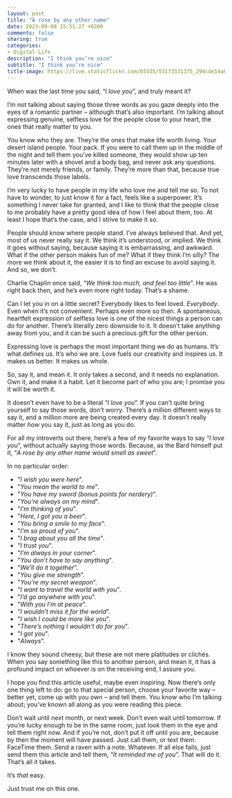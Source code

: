 ```yaml
---
layout: post
title: "A rose by any other name"
date: 2023-09-08 15:51:27 +0200
comments: false
sharing: true
categories:
- Digital Life
description: "I think you’re nice"
subtitle: "I think you’re nice"
title-image: https://live.staticflickr.com/65535/53173331375_294cde14ab_6k.jpg
---
```


When was the last time you said, “*I love you*”, and truly meant it?

I’m not talking about saying those three words as you gaze deeply into the eyes of a romantic partner – although that’s also important. I’m talking about expressing genuine, selfless love for the people close to your heart, the ones that really matter to you.

You know who they are. They’re the ones that make life worth living. Your desert island people. Your pack. If you were to call them up in the middle of the night and tell them you’ve killed someone, they would show up ten minutes later with a shovel and a body bag, and never ask any questions. They’re not merely friends, or family. They’re more than that, because true love transcends those labels. 

I’m very lucky to have people in my life who love me and tell me so. To not have to wonder, to just know it for a fact, feels like a superpower. It’s something I never take for granted, and I like to think that the people close to me probably have a pretty good idea of how I feel about them, too. At least I hope that’s the case, and I strive to make it so.

People should know where people stand. I’ve always believed that. And yet, most of us never really say it. We think it’s understood, or implied. We think it goes without saying, because saying it is embarrassing, and awkward. What if the other person makes fun of me? What if they think I’m silly? The more we think about it, the easier it is to find an excuse to avoid saying it. And so, we don’t.

Charlie Chaplin once said, “*We think too much, and feel too little*”. He was right back then, and he’s even more right today. That’s a shame.

Can I let you in on a little secret? Everybody likes to feel loved. *Everybody*. Even when it’s not convenient. Perhaps even more so then. A spontaneous, heartfelt expression of selfless love is one of the nicest things a person can do for another. There’s literally zero downside to it. It doesn’t take anything away from you, and it can be such a precious gift for the other person.

Expressing love is perhaps the most important thing we do as humans. It’s what defines us. It’s who we are. Love fuels our creativity and inspires us. It makes us better. It makes us whole.

So, say it, and mean it. It only takes a second, and it needs no explanation. Own it, and make it a habit. Let it become part of who you are; I promise you it will be worth it.

It doesn’t even have to be a literal “*I love you*”. If you can’t quite bring yourself to say those words, don’t worry. There’s a million different ways to say it, and a million more are being created every day. It doesn’t really matter *how* you say it, just as long as you do.

For all my introverts out there, here’s a few of my favorite ways to say “*I love you*”, without actually saying those words. Because, as the Bard himself put it, “*A rose by any other name would smell as sweet*”.
 
In no particular order:

- "*I wish you were here*".
- "*You mean the world to me*".
- "*You have my sword (bonus points for nerdery)*".
- "*You’re always on my mind*".
- "*I’m thinking of you*".
- "*Here, I got you a beer*".
- "*You bring a smile to my face*".
- "*I’m so proud of you*".
- "*I brag about you all the time*".
- "*I trust you*".
- "*I’m always in your corner*".
- "*You don’t have to say anything*".
- "*We’ll do it together*".
- "*You give me strength*".
- "*You’re my secret weapon*".
- "*I want to travel the world with you*".
- "*I’d go anywhere with you*".
- "*With you I’m at peace*".
- "*I wouldn’t miss it for the world*".
- "*I wish I could be more like you*".
- "*There’s nothing I wouldn’t do for you*".
- "*I got you*".
- "*Always*".

I know they sound cheesy, but these are not mere platitudes or clichés. When you say something like this to another person, and mean it, it has a profound impact on whoever is on the receiving end, I assure you.

I hope you find this article useful, maybe even inspiring. Now there’s only one thing left to do: go to that special person, choose your favorite way – better yet, come up with you own – and tell them. You know who I’m talking about; you’ve known all along as you were reading this piece.

Don’t wait until next month, or next week. Don’t even wait until tomorrow. If you’re lucky enough to be in the same room, just look them in the eye and tell them right now. And if you’re not, don’t put it off until you are, because by then the moment will have passed. Just call them, or text them. FaceTime them. Send a raven with a note. Whatever. If all else fails, just send them this article and tell them, “*It reminded me of you*”. That will do it. That’s all it takes.

It’s *that* easy.

Just trust me on this one.